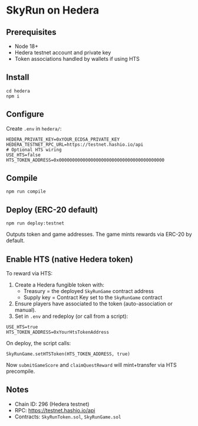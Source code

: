 # SkyRun on Hedera

## Prerequisites
- Node 18+
- Hedera testnet account and private key
- Token associations handled by wallets if using HTS

## Install
```
cd hedera
npm i
```

## Configure
Create `.env` in `hedera/`:
```
HEDERA_PRIVATE_KEY=0xYOUR_ECDSA_PRIVATE_KEY
HEDERA_TESTNET_RPC_URL=https://testnet.hashio.io/api
# Optional HTS wiring
USE_HTS=false
HTS_TOKEN_ADDRESS=0x0000000000000000000000000000000000000000
```

## Compile
```
npm run compile
```

## Deploy (ERC-20 default)
```
npm run deploy:testnet
```
Outputs token and game addresses. The game mints rewards via ERC-20 by default.

## Enable HTS (native Hedera token)
To reward via HTS:
1) Create a Hedera fungible token with:
   - Treasury = the deployed `SkyRunGame` contract address
   - Supply key = Contract Key set to the `SkyRunGame` contract
2) Ensure players have associated to the token (auto-association or manual).
3) Set in `.env` and redeploy (or call from a script):
```
USE_HTS=true
HTS_TOKEN_ADDRESS=0xYourHtsTokenAddress
```
On deploy, the script calls:
```
SkyRunGame.setHTSToken(HTS_TOKEN_ADDRESS, true)
```
Now `submitGameScore` and `claimQuestReward` will mint+transfer via HTS precompile.

## Notes
- Chain ID: 296 (Hedera testnet)
- RPC: https://testnet.hashio.io/api
- Contracts: `SkyRunToken.sol`, `SkyRunGame.sol`


